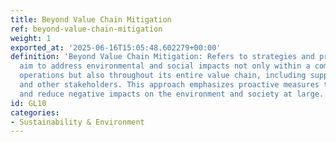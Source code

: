 ```yaml
---
title: Beyond Value Chain Mitigation
ref: beyond-value-chain-mitigation
weight: 1
exported_at: '2025-06-16T15:05:48.602279+00:00'
definition: 'Beyond Value Chain Mitigation: Refers to strategies and practices that
  aim to address environmental and social impacts not only within a company''s own
  operations but also throughout its entire value chain, including suppliers, customers,
  and other stakeholders. This approach emphasizes proactive measures to enhance sustainability
  and reduce negative impacts on the environment and society at large.'
id: GL10
categories:
- Sustainability & Environment
---
```


